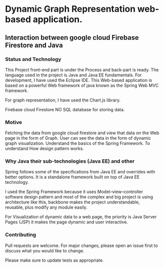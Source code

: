   # Dynamic Graph Representation web-based application. 
  
  ## Interaction between google cloud Firebase Firestore and Java   
      
  ### Status and Technology
      
  This Project front-end part is under the Process and back-part is ready. The language used in the project is Java and Java EE fundamentals. For development, I have used the Eclipse IDE. 
  This Web-based application is based on a powerful Web framework of java known as the Spring Web MVC framework.
     
  For graph representation, I have used the Chart.js library. 
  
  Firebase cloud Firestore NO SQL database for storing data. 
  
     
     
   ### Motive
      
   Fetching the data from google cloud firestore and view that data on the Web page in the form of Graph.
   User can see the data in the form of dynamic graph visualization. 
   Understand the basics of the Spring Framework. 
   To understand How design pattern works. 
      

   ### Why Java their sub-technologies (Java EE) and other 
      
   Spring follows some of the specifications from Java EE and overrides with better options. It is a standalone framework built on top of Java EE technology.
   
   I used the Spring Framework because it uses Model–view–controller software design pattern and most of the complex and big project is using architecture like this, backbone 	    makes the project understandable, reusable, plus modify any module easily. 
   
   For Visualization of dynamic data to a web page, the priority is Java Server Pages (JSP) it makes the page dynamic and user interactive.   
   
   ### Contributing
   
   Pull requests are welcome. For major changes, please open an issue first to discuss what you would like to change.
   
   Please make sure to update tests as appropriate.
      
      
      
       
      
      
      
      
